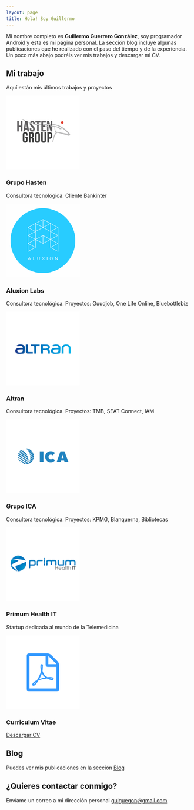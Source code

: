 ```yaml
---
layout: page
title: Hola! Soy Guillermo
---
```


Mi nombre completo es <strong>Guillermo Guerrero González</strong>, soy programador Android y esta es mi página personal. La sección blog incluye algunas publicaciones que he realizado con el paso del tiempo y de la experiencia. Un poco más abajo podréis ver mis trabajos y descargar mi CV.

## Mi trabajo

Aquí están mis últimos trabajos y proyectos

<div>
	<div class="row">
		<div class="4u 12u(mobile)">
			<section class="box style1">
				<img src="images/logo_hasten.png" class="company"/>
				<h3>Grupo Hasten</h3>
				<p>Consultora tecnológica. Cliente Bankinter</p>
				<p></p>
			</section>
		</div>
		<div class="4u 12u(mobile)">
			<section class="box style1">
				<img src="images/aluxion.png" class="company"/>
				<h3>Aluxion Labs</h3>
				<p>Consultora tecnológica. Proyectos: Guudjob, One Life Online, Bluebottlebiz</p>
				<p></p>
			</section>
		</div>
		<div class="4u 12u(mobile)">
			<section class="box style1">
				<img src="images/altran.png" class="company"/>
				<h3>Altran</h3>
				<p>Consultora tecnológica. Proyectos: TMB, SEAT Connect, IAM</p>
			</section>
		</div>
		<div class="4u 12u(mobile)">
			<section class="box style1">
				<img src="images/ica.png" class="company"/>
				<h3>Grupo ICA</h3>
				<p>Consultora tecnológica. Proyectos: KPMG, Blanquerna, Bibliotecas</p>
			</section>
		</div>
		<div class="4u 12u(mobile)">
			<section class="box style1">
				<img src="images/primum.png" class="company"/>
				<h3>Primum Health IT</h3>
				<p>Startup dedicada al mundo de la Telemedicina</p>
			</section>
		</div>
		<div class="4u 12u(mobile)">
			<section class="box style1">
				<img src="images/cvpdf.png" class="company"/>
				<h3>Curriculum Vitae</h3>
				<a href="CV-Europass guiguegon.pdf" class="button alt">Descargar CV</a>
			</section>
		</div>
	</div>
</div>	

## Blog
Puedes ver mis publicaciones en la sección <a href="blog\">Blog</a>

## ¿Quieres contactar conmigo?

Envíame un correo a mi dirección personal [guiguegon@gmail.com](mailto:guiguegon@gmail.com)